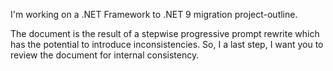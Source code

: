 I'm working on a .NET Framework to .NET 9 migration project-outline. 

The document is the result of a stepwise progressive prompt rewrite which has the potential to introduce inconsistencies.  So, I a last step, I want you to review the document for internal consistency.

